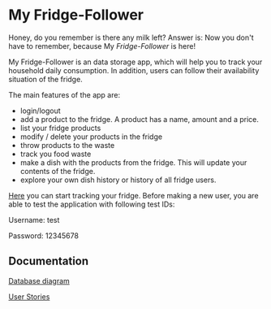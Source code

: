 
# My Fridge-Follower 

Honey, do you remember is there any milk left? Answer is:  Now you don't have to remember, because My _Fridge-Follower_ is here! 

My Fridge-Follower is an data storage app, which will help you to track your household daily consumption. In addition, users can follow their availability situation of the fridge.

The main features of the app are: 

- login/logout
- add a product to the fridge. A product has a name, amount and a price.
- list your fridge products
- modify / delete your products in the fridge
- throw products to the waste
- track you food waste
- make a dish with the products from the fridge. This will update your contents of the fridge.   
- explore your own dish history or history of all fridge users. 

[Here](https://my-fridge-follower.herokuapp.com/) you can start tracking your fridge. Before making a new user, you are able to test the application  with following test IDs:

Username: test

Password: 12345678 

## Documentation 

[Database diagram](https://github.com/StrappedGlint13/fridge-follower/blob/master/Documentation/Images/Vs.1.1%20MyFridge-Follower.png)

[User Stories](https://github.com/StrappedGlint13/fridge-follower/blob/master/Documentation/user_stories.md)
